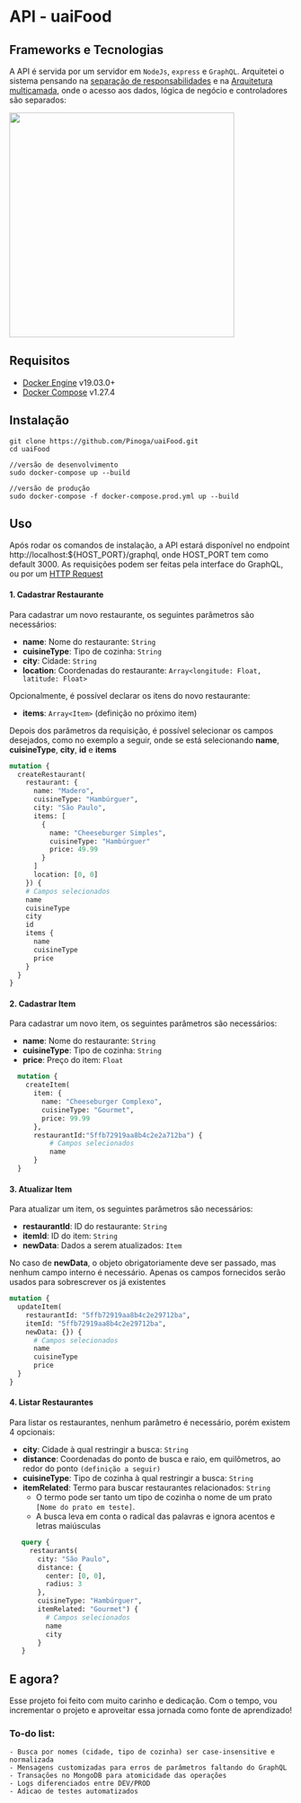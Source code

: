 # API - uaiFood

## Frameworks e Tecnologias
A API é servida por um servidor em `NodeJs`, `express` e `GraphQL`. 
Arquitetei o sistema pensando na [separação de responsabilidades](https://pt.stackoverflow.com/questions/417198/o-que-%C3%A9-separa%C3%A7%C3%A3o-de-interesses-soc-separation-of-concerns#:~:text=A%20Separa%C3%A7%C3%A3o%20de%20Responsabilidades%20%C3%A9,sejam%20respons%C3%A1veis%20por%20responsabilidades%20distintas.) e na [Arquitetura multicamada](https://pt.wikipedia.org/wiki/Arquitetura_multicamada), onde o acesso aos dados, lógica de negócio e controladores são separados:

  <img src=https://i.imgur.com/Cyk82OO.png width=400>



## Requisitos
- [Docker Engine](https://docs.docker.com/engine/install/ubuntu/) v19.03.0+
- [Docker Compose](https://docs.docker.com/compose/install/) v1.27.4

## Instalação
```
git clone https://github.com/Pinoga/uaiFood.git
cd uaiFood

//versão de desenvolvimento
sudo docker-compose up --build

//versão de produção
sudo docker-compose -f docker-compose.prod.yml up --build
```

## Uso
Após rodar os comandos de instalação, a API estará disponível no endpoint http://localhost:${HOST_PORT}/graphql, onde HOST_PORT tem como default 3000.
As requisições podem ser feitas pela interface do GraphQL, ou por um [HTTP Request](https://graphql.org/learn/serving-over-http/)
#### 1. Cadastrar Restaurante
  
  Para cadastrar um novo restaurante, os seguintes parâmetros são necessários:
  - **name**: Nome do restaurante: `String`
  - **cuisineType**: Tipo de cozinha: `String`
  - **city**: Cidade: `String`
  - **location**: Coordenadas do restaurante: `Array<longitude: Float, latitude: Float>`
  
  Opcionalmente, é possível declarar os itens do novo restaurante:
  - **items**: `Array<Item>` (definição no próximo item)
  
  Depois dos parâmetros da requisição, é possível selecionar os campos desejados, como no exemplo a seguir, onde se está selecionando **name**, **cuisineType**, **city**, **id** e **items**
  ```graphql
  mutation {
    createRestaurant(
      restaurant: {
        name: "Madero",
        cuisineType: "Hambúrguer",
        city: "São Paulo",
        items: [
          {
            name: "Cheeseburger Simples",
            cuisineType: "Hambúrguer"
            price: 49.99
          }
        ]
        location: [0, 0]
      }) {
      # Campos selecionados
      name
      cuisineType
      city
      id
      items {
        name
        cuisineType
        price
      }
    }
  }
  ```
  
#### 2. Cadastrar Item

  Para cadastrar um novo item, os seguintes parâmetros são necessários:
  - **name**: Nome do restaurante: `String` 
  - **cuisineType**: Tipo de cozinha: `String`
  - **price**: Preço do item: `Float`
  ```graphql
    mutation {
      createItem(
        item: {
          name: "Cheeseburger Complexo", 
          cuisineType: "Gourmet", 
          price: 99.99
        }, 
        restaurantId:"5ffb72919aa8b4c2e2a712ba") {
            # Campos selecionados
            name
        }
    }
  ```
  
#### 3. Atualizar Item

  Para atualizar um item, os seguintes parâmetros são necessários:
  - **restaurantId**: ID do restaurante: `String` 
  - **itemId**: ID do item: `String`
  - **newData**: Dados a serem atualizados: `Item`
  
  No caso de **newData**, o objeto obrigatoriamente deve ser passado, mas nenhum campo interno é necessário. Apenas os campos fornecidos serão usados para sobrescrever os já existentes
  ```graphql
  mutation {
    updateItem(
      restaurantId: "5ffb72919aa8b4c2e29712ba", 
      itemId: "5ffb72919aa8b4c2e29712ba", 
      newData: {}) {
        # Campos selecionados
        name
        cuisineType
        price
    }
  }
  ```
  
#### 4. Listar Restaurantes

  Para listar os restaurantes, nenhum parâmetro é necessário, porém existem 4 opcionais:
  - **city**: Cidade à qual restringir a busca: `String`
  - **distance**: Coordenadas do ponto de busca e raio, em quilômetros, ao redor do ponto `(definição a seguir)` 
  - **cuisineType**: Tipo de cozinha à qual restringir a busca: `String`
  - **itemRelated**: Termo para buscar restaurantes relacionados: `String`
    - O termo pode ser tanto um tipo de cozinha o nome de um prato `[Nome do prato em teste]`.
    - A busca leva em conta o radical das palavras e ignora acentos e letras maiúsculas
    
   ```graphql
      query {
        restaurants(
          city: "São Paulo", 
          distance: {
            center: [0, 0],
            radius: 3
          },
          cuisineType: "Hambúrguer",
          itemRelated: "Gourmet") {
            # Campos selecionados
            name
            city
          }
      }
  ``` 
  
  ## E agora?
  Esse projeto foi feito com muito carinho e dedicação. Com o tempo, vou incrementar o projeto e aproveitar essa jornada como fonte de aprendizado!
  
  ### To-do list:
  
    - Busca por nomes (cidade, tipo de cozinha) ser case-insensitive e normalizada
    - Mensagens customizadas para erros de parâmetros faltando do GraphQL
    - Transações no MongoDB para atomicidade das operações
    - Logs diferenciados entre DEV/PROD
    - Adicao de testes automatizados

